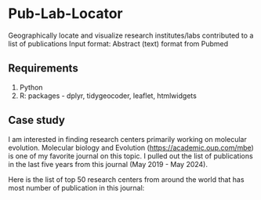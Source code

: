 # Pub-Lab-Locator
Geographically locate and visualize research institutes/labs contributed to a list of publications
Input format: Abstract (text) format from Pubmed

## Requirements
1) Python
2) R: packages - dplyr, tidygeocoder, leaflet, htmlwidgets

## Case study
I am interested in finding research centers primarily working on molecular evolution. Molecular biology and Evolution (https://academic.oup.com/mbe) is one of my favorite journal on this topic. I pulled out the list of publications in the last five years from this journal (May 2019 - May 2024).

Here is the list of top 50 research centers from around the world that has most number of publication in this journal:
